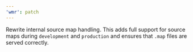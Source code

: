 ```yaml
---
'wmr': patch
---
```


Rewrite internal source map handling. This adds full support for source maps during `development` and `production` and ensures that `.map` files are served correctly.
